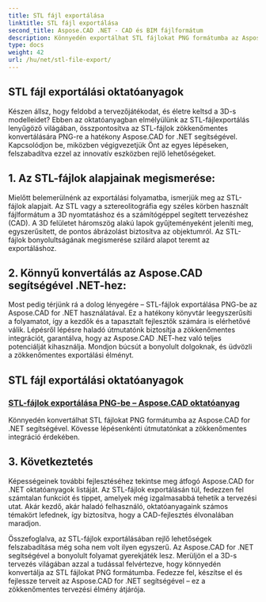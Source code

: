 ```yaml
---
title: STL fájl exportálása
linktitle: STL fájl exportálása
second_title: Aspose.CAD .NET - CAD és BIM fájlformátum
description: Könnyedén exportálhat STL fájlokat PNG formátumba az Aspose.CAD for .NET segítségével. Lépésről lépésre bemutatott útmutatónk biztosítja a zökkenőmentes integrációt. Tanuljon az Aspose.CAD For .NET oktatóanyagain keresztül.
type: docs
weight: 42
url: /hu/net/stl-file-export/
---
```


## STL fájl exportálási oktatóanyagok

Készen állsz, hogy feldobd a tervezőjátékodat, és életre keltsd a 3D-s modelleidet? Ebben az oktatóanyagban elmélyülünk az STL-fájlexportálás lenyűgöző világában, összpontosítva az STL-fájlok zökkenőmentes konvertálására PNG-re a hatékony Aspose.CAD for .NET segítségével. Kapcsolódjon be, miközben végigvezetjük Önt az egyes lépéseken, felszabadítva ezzel az innovatív eszközben rejlő lehetőségeket.

## 1. Az STL-fájlok alapjainak megismerése:

Mielőtt belemerülnénk az exportálási folyamatba, ismerjük meg az STL-fájlok alapjait. Az STL vagy a sztereolitográfia egy széles körben használt fájlformátum a 3D nyomtatáshoz és a számítógéppel segített tervezéshez (CAD). A 3D felületet háromszög alakú lapok gyűjteményeként jeleníti meg, egyszerűsített, de pontos ábrázolást biztosítva az objektumról. Az STL-fájlok bonyolultságának megismerése szilárd alapot teremt az exportáláshoz.

## 2. Könnyű konvertálás az Aspose.CAD segítségével .NET-hez:

Most pedig térjünk rá a dolog lényegére – STL-fájlok exportálása PNG-be az Aspose.CAD for .NET használatával. Ez a hatékony könyvtár leegyszerűsíti a folyamatot, így a kezdők és a tapasztalt fejlesztők számára is elérhetővé válik. Lépésről lépésre haladó útmutatónk biztosítja a zökkenőmentes integrációt, garantálva, hogy az Aspose.CAD .NET-hez való teljes potenciálját kihasználja. Mondjon búcsút a bonyolult dolgoknak, és üdvözli a zökkenőmentes exportálási élményt.

## STL fájl exportálási oktatóanyagok
### [STL-fájlok exportálása PNG-be – Aspose.CAD oktatóanyag](./exporting-stl-files-to-png/)
Könnyedén konvertálhat STL fájlokat PNG formátumba az Aspose.CAD for .NET segítségével. Kövesse lépésenkénti útmutatónkat a zökkenőmentes integráció érdekében.

## 3. Következtetés

Képességeinek további fejlesztéséhez tekintse meg átfogó Aspose.CAD for .NET oktatóanyagok listáját. Az STL-fájlok exportálásán túl, fedezzen fel számtalan funkciót és tippet, amelyek még izgalmasabbá tehetik a tervezési utat. Akár kezdő, akár haladó felhasználó, oktatóanyagaink számos témakört lefednek, így biztosítva, hogy a CAD-fejlesztés élvonalában maradjon.

Összefoglalva, az STL-fájlok exportálásában rejlő lehetőségek felszabadítása még soha nem volt ilyen egyszerű. Az Aspose.CAD for .NET segítségével a bonyolult folyamat gyerekjáték lesz. Merüljön el a 3D-s tervezés világában azzal a tudással felvértezve, hogy könnyedén konvertálja az STL fájlokat PNG formátumba. Fedezze fel, készítse el és fejlessze terveit az Aspose.CAD for .NET segítségével – ez a zökkenőmentes tervezési élmény átjárója.